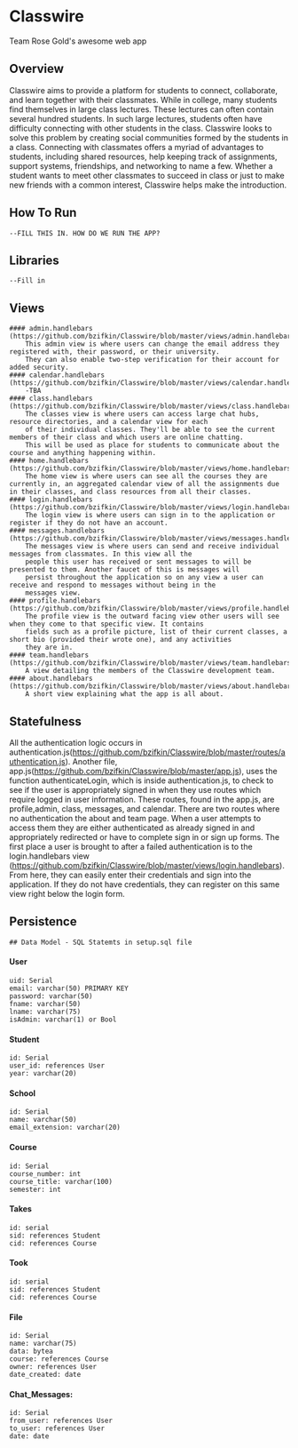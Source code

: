 # Classwire
Team Rose Gold's awesome web app

## Overview

Classwire aims to provide a platform for students to connect, collaborate, and learn together with their classmates. While in college, many students find themselves in large class lectures. These lectures can often contain several hundred students. In such large lectures, students often have difficulty connecting with other students in the class. Classwire looks to solve this problem by creating social communities formed by the students in a class. Connecting with classmates offers a myriad of advantages to students, including shared resources, help keeping track of assignments, support systems, friendships, and networking to name a few. Whether a student wants to meet other classmates to succeed in class or just to make new friends with a common interest, Classwire helps make the introduction. 

## How To Run
	--FILL THIS IN. HOW DO WE RUN THE APP?

## Libraries
	--Fill in
## Views
	#### admin.handlebars (https://github.com/bzifkin/Classwire/blob/master/views/admin.handlebars)
		This admin view is where users can change the email address they registered with, their password, or their university.
		They can also enable two-step verification for their account for added security.
	#### calendar.handlebars (https://github.com/bzifkin/Classwire/blob/master/views/calendar.handlebars)
		-TBA
	#### class.handlebars (https://github.com/bzifkin/Classwire/blob/master/views/class.handlebars)
		The classes view is where users can access large chat hubs, resource directories, and a calendar view for each
		of their individual classes. They'll be able to see the current members of their class and which users are online chatting. 
		This will be used as place for students to communicate about the course and anything happening within.
	#### home.handlebars (https://github.com/bzifkin/Classwire/blob/master/views/home.handlebars)
		The home view is where users can see all the courses they are currently in, an aggregated calendar view of all the assignments due in their classes, and class resources from all their classes.
	#### login.handlebars (https://github.com/bzifkin/Classwire/blob/master/views/login.handlebars)
		The login view is where users can sign in to the application or register if they do not have an account.
	#### messages.handlebars (https://github.com/bzifkin/Classwire/blob/master/views/messages.handlebars)
		The messages view is where users can send and receive individual messages from classmates. In this view all the
		people this user has received or sent messages to will be presented to them. Another faucet of this is messages will
		persist throughout the application so on any view a user can receive and respond to messages without being in the
		messages view.
	#### profile.handlebars (https://github.com/bzifkin/Classwire/blob/master/views/profile.handlebars)
		The profile view is the outward facing view other users will see when they come to that specific view. It contains
		fields such as a profile picture, list of their current classes, a short bio (provided their wrote one), and any activities
		they are in.
	#### team.handlebars (https://github.com/bzifkin/Classwire/blob/master/views/team.handlebars)
		A view detailing the members of the Classwire development team.
	#### about.handlebars (https://github.com/bzifkin/Classwire/blob/master/views/about.handlebars)
		A short view explaining what the app is all about.

## Statefulness

 All the authentication logic occurs in authentication.js(https://github.com/bzifkin/Classwire/blob/master/routes/authentication.js). Another file, app.js(https://github.com/bzifkin/Classwire/blob/master/app.js), uses the function authenticateLogin, which is inside authentication.js, to check to see if the user is appropriately signed in when they use routes which require logged in user information. These routes, found in the app.js, are profile,admin, class, messages, and calendar. There are two routes where no authentication the about and team page. When a user attempts to access them they are either authenticated as already signed in and appropriately redirected or have to complete sign in or sign up forms. The first place a user is brought to after a failed authentication is to the login.handlebars view (https://github.com/bzifkin/Classwire/blob/master/views/login.handlebars). From here, they can easily enter their credentials and sign into the application. If they do not have credentials, they can register on this same view right below the login form. 

## Persistence
	## Data Model - SQL Statemts in setup.sql file
 
#### User

 ```
uid: Serial
email: varchar(50) PRIMARY KEY
password: varchar(50)
fname: varchar(50)
lname: varchar(75)
isAdmin: varchar(1) or Bool
```

#### Student

```
id: Serial
user_id: references User
year: varchar(20)
```
#### School
```
id: Serial
name: varchar(50)
email_extension: varchar(20)
```
#### Course
```
id: Serial
course_number: int
course_title: varchar(100)
semester: int
```
#### Takes
```
id: serial
sid: references Student
cid: references Course
```
#### Took
```
id: serial
sid: references Student
cid: references Course
```
#### File
```
id: Serial
name: varchar(75)
data: bytea
course: references Course
owner: references User
date_created: date
```
#### Chat_Messages:
```
id: Serial
from_user: references User
to_user: references User
date: date
```
